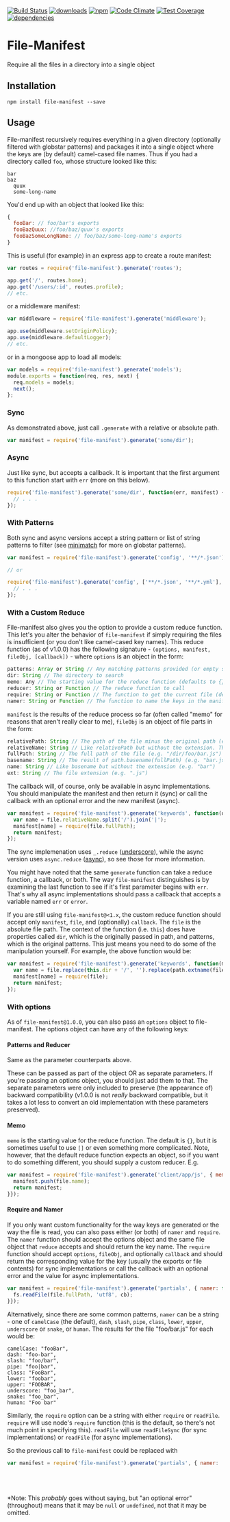 [![Build Status](https://travis-ci.org/mantacode/file-manifest.png)](https://travis-ci.org/mantacode/file-manifest) [![downloads](http://img.shields.io/npm/dm/file-manifest.svg)](https://npmjs.org/package/file-manifest) [![npm](http://img.shields.io/npm/v/file-manifest.svg)](https://npmjs.org/package/file-manifest) [![Code Climate](https://codeclimate.com/github/mantacode/file-manifest/badges/gpa.svg)](https://codeclimate.com/github/mantacode/file-manifest) [![Test Coverage](https://codeclimate.com/github/mantacode/file-manifest/badges/coverage.svg)](https://codeclimate.com/github/mantacode/file-manifest) [![dependencies](https://david-dm.org/mantacode/file-manifest.png)](https://david-dm.org/mantacode/file-manifest)

# File-Manifest

Require all the files in a directory into a single object

## Installation

`npm install file-manifest --save`

## Usage

File-manifest recursively requires everything in a given directory (optionally filtered with globstar patterns) and packages it into a single object where the keys are (by default) camel-cased file names. Thus if you had a directory called `foo`, whose structure looked like this:

```
bar
baz
  quux
  some-long-name
```

You'd end up with an object that looked like this:

```javascript
{
  fooBar: // foo/bar's exports
  fooBazQuux: //foo/baz/quux's exports
  fooBazSomeLongName: // foo/baz/some-long-name's exports
}
```

This is useful (for example) in an express app to create a route manifest:

```javascript
var routes = require('file-manifest').generate('routes');

app.get('/', routes.home);
app.get('/users/:id', routes.profile);
// etc.
```

or a middleware manifest:

```javascript
var middleware = require('file-manifest').generate('middleware');

app.use(middleware.setOriginPolicy);
app.use(middleware.defaultLogger);
// etc.
```

or in a mongoose app to load all models:

```javascript
var models = require('file-manifest').generate('models');
module.exports = function(req, res, next) {
  req.models = models;
  next();
};
```

### Sync

As demonstrated above, just call `.generate` with a relative or absolute path.

```javascript
var manifest = require('file-manifest').generate('some/dir');
```

### Async

Just like sync, but accepts a callback. It is important that the first argument to this function start with `err` (more on this below).

```javascript
require('file-manifest').generate('some/dir', function(err, manifest) {
  // . . .
});
```

### With Patterns

Both sync and async versions accept a string pattern or list of string patterns to filter (see [minimatch](https://github.com/isaacs/minimatch) for more on globstar patterns).

```javascript
var manifest = require('file-manifest').generate('config', '**/*.json');

// or

require('file-manifest').generate('config', ['**/*.json', '**/*.yml'], function(err, manifest) {
  // . . .
});
```

### With a Custom Reduce

File-manifest also gives you the option to provide a custom reduce function. This let's you alter the behavior of `file-manifest` if simply requiring the files is insufficient (or you don't like camel-cased key names). This reduce function (as of v1.0.0) has the following signature - `(options, manifest, fileObj, [callback])` - where `options` is an object in the form:

```javascript
patterns: Array or String // Any matching patterns provided (or empty string if none)
dir: String // The directory to search
memo: Any // The starting value for the reduce function (defaults to {})
reducer: String or Function // The reduce function to call
require: String or Function // The function to get the current file (defaults to the build in require function)
namer: String or Function // The function to name the keys in the manifest
```

`manifest` is the results of the reduce process so far (often called "memo" for reasons that aren't really clear to me), `fileObj` is an object of file parts in the form:

```javascript
relativePath: String // The path of the file minus the original path (e.g. "foo/bar.js")
relativeName: String // Like relativePath but without the extension. This is the part used for naming the keys (e.g. "foo/bar")
fullPath: String // The full path of the file (e.g. "/dir/foo/bar.js")
basename: String // The result of path.basename(fullPath) (e.g. "bar.js")
name: String // Like basename but without the extension (e.g. "bar")
ext: String // The file extension (e.g. ".js")
```

The callback will, of course, only be available in async implementations. You should manipulate the manifest and then return it (sync) or call the callback with an optional error and the new manifest (async).

```javascript
var manifest = require('file-manifest').generate('keywords', function(options, manifest, file) {
  var name = file.relativeName.split('/').join('|');
  manifest[name] = require(file.fullPath);
  return manifest;
});
```

The sync implemenation uses `_.reduce` ([underscore](http://underscorejs.org/)), while the async version uses `async.reduce` ([async](https://github.com/caolan/async)), so see those for more information.

You might have noted that the same `generate` function can take a reduce function, a callback, or both. The way `file-manifest` distinguishes is by examining the last function to see if it's first parameter begins with `err`. That's why all async implementations should pass a callback that accepts a variable named `err` or `error`.

If you are still using `file-manifest@<1.x`, the custom reduce function should accept only `manifest`, `file`, and (optionally) `callback`. The `file` is the absolute file path. The context of the function (i.e. `this`) does have properties called `dir`, which is the originally passed in path, and patterns, which is the original patterns. This just means you need to do some of the manipulation yourself. For example, the above function would be:

```javascript
var manifest = require('file-manifest').generate('keywords', function(manifest, file) {
  var name = file.replace(this.dir + '/', '').replace(path.extname(file), '').split('/').join('|');
  manifest[name] = require(file);
  return manifest;
});
```

### With options

As of `file-manifest@1.0.0`, you can also pass an `options` object to file-manifest. The options object can have any of the following keys:

#### Patterns and Reducer

Same as the parameter counterparts above.

These can be passed as part of the object OR as separate parameters. If you're passing an options object, you should just add them to that. The separate parameters were only included to preserve (the appearance of) backward compatibility (v1.0.0 is not _really_ backward compatible, but it takes a lot less to convert an old implementation with these parameters preserved).

#### Memo

`memo` is the starting value for the reduce function. The default is `{}`, but it is sometimes useful to use `[]` or even something more complicated. Note, however, that the default reduce function expects an object, so if you want to do something different, you should supply a custom reducer. E.g.

```javascript
var manifest = require('file-manifest').generate('client/app/js', { memo: [], patterns: ['**/*.js'], reducer: function(options, manifest, file) {
  manifest.push(file.name);
  return manifest;
}});
```

#### Require and Namer

If you only want custom functionality for the way keys are generated or the way the file is read, you can also pass either (or both) of `namer` and `require`. The `namer` function should accept the options object and the same file object that `reduce` accepts and should return the key name. The `require` function should accept `options`, `fileObj`, and optionally `callback` and should return the corresponding value for the key (usually the exports or file contents) for sync implementations or call the callback with an optional error and the value for async implementations.

```javascript
var manifest = require('file-manifest').generate('partials', { namer: function(options, file) { return file.relativeName.split('/').join('-'); }, require: function(options, file, cb) {
  fs.readFile(file.fullPath, 'utf8', cb);
}});
```

Alternatively, since there are some common patterns, `namer` can be a string - one of `camelCase` (the default), `dash`, `slash`, `pipe`, `class`, `lower`, `upper`, `underscore` or `snake`, or `human`. The results for the file "foo/bar.js" for each would be:

```
camelCase: "fooBar",
dash: "foo-bar",
slash: "foo/bar",
pipe: "foo|bar",
class: "FooBar",
lower: "foobar",
upper: "FOOBAR",
underscore: "foo_bar",
snake: "foo_bar",
human: "Foo bar"
```

Similarly, the `require` option can be a string with either `require` or `readFile`. `require` will use node's `require` function (this is the default, so there's not much point in specifying this). `readFile` will use `readFileSync` (for sync implementations) or `readFile` (for async implementations).

So the previous call to `file-manifest` could be replaced with

```javascript
var manifest = require('file-manifest').generate('partials', { namer: 'dash', require: 'readFile' });
```
<br><br><br>
*Note: This _probably_ goes without saying, but "an optional error" (throughout) means that it may be `null` or `undefined`, not that it may be omitted.
